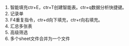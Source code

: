 1. 智能填充ctr+E，ctr+T创建智能表。ctr+q数据分析快捷键。
2. 记录单
3. F4重复指令，ctr+d向下填充，ctr+r向右填充。
4. 汇总多张表
5. 高级筛选
6. 多个sheet文件合并为一个文件
